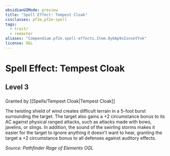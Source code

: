 ```yaml
---
obsidianUIMode: preview
title: "Spell Effect: Tempest Cloak"
cssclasses: pf2e,pf2e-spell
tags:
  - trait/
  - remaster
aliases: "Compendium.pf2e.spell-effects.Item.8y6Ap9xIsnseYYvk"
license: OGL
---
```

# Spell Effect: Tempest Cloak
## Level 3
### 






Granted by [[Spells/Tempest Cloak|Tempest Cloak]]

The twisting shield of wind creates difficult terrain in a 5-foot burst surrounding the target. The target also gains a +2 circumstance bonus to its AC against physical ranged attacks, such as attacks made with bows, javelins, or slings. In addition, the sound of the swirling storms makes it easier for the target to ignore anything it doesn't want to hear, granting the target a +2 circumstance bonus to all defenses against auditory effects.

*Source: Pathfinder Rage of Elements*
*OGL*